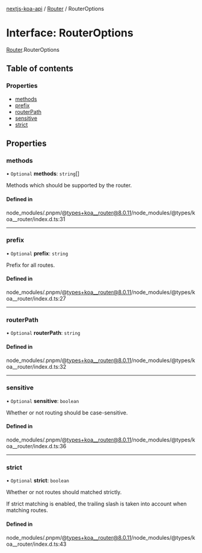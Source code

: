 [nextjs-koa-api](../README.md) / [Router](../modules/Router.md) / RouterOptions

# Interface: RouterOptions

[Router](../modules/Router.md).RouterOptions

## Table of contents

### Properties

- [methods](Router.RouterOptions.md#methods)
- [prefix](Router.RouterOptions.md#prefix)
- [routerPath](Router.RouterOptions.md#routerpath)
- [sensitive](Router.RouterOptions.md#sensitive)
- [strict](Router.RouterOptions.md#strict)

## Properties

### methods

• `Optional` **methods**: `string`[]

Methods which should be supported by the router.

#### Defined in

node_modules/.pnpm/@types+koa__router@8.0.11/node_modules/@types/koa\_\_router/index.d.ts:31

---

### prefix

• `Optional` **prefix**: `string`

Prefix for all routes.

#### Defined in

node_modules/.pnpm/@types+koa__router@8.0.11/node_modules/@types/koa\_\_router/index.d.ts:27

---

### routerPath

• `Optional` **routerPath**: `string`

#### Defined in

node_modules/.pnpm/@types+koa__router@8.0.11/node_modules/@types/koa\_\_router/index.d.ts:32

---

### sensitive

• `Optional` **sensitive**: `boolean`

Whether or not routing should be case-sensitive.

#### Defined in

node_modules/.pnpm/@types+koa__router@8.0.11/node_modules/@types/koa\_\_router/index.d.ts:36

---

### strict

• `Optional` **strict**: `boolean`

Whether or not routes should matched strictly.

If strict matching is enabled, the trailing slash is taken into
account when matching routes.

#### Defined in

node_modules/.pnpm/@types+koa__router@8.0.11/node_modules/@types/koa\_\_router/index.d.ts:43

